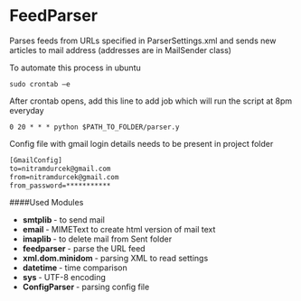 # FeedParser

Parses feeds from URLs specified in ParserSettings.xml and sends new articles to mail address (addresses are in MailSender class)<br>

To automate this process in ubuntu



```shell
sudo crontab –e

```

After crontab opens, add this line to add job which will run the script at 8pm everyday

```shell
0 20 * * * python $PATH_TO_FOLDER/parser.y

```

Config file with gmail login details needs to be present in project folder
```txt
[GmailConfig]
to=nitramdurcek@gmail.com
from=nitramdurcek@gmail.com
from_password=***********

```

####Used Modules

* <b> smtplib </b>- to send mail
* <b>email </b> - MIMEText to create html version of mail text
* <b> imaplib </b> - to delete mail from Sent folder
* <b> feedparser </b> - parse the URL feed
* <b> xml.dom.minidom </b> - parsing XML to read settings
* <b> datetime </b> - time comparison
* <b> sys </b> - UTF-8 encoding
* <b> ConfigParser </b> - parsing config file


